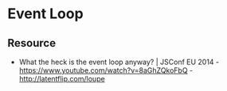 # Event Loop

## Resource
* What the heck is the event loop anyway? | JSConf EU 2014 - https://www.youtube.com/watch?v=8aGhZQkoFbQ - http://latentflip.com/loupe